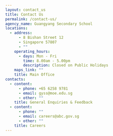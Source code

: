 ```yaml
---
layout: contact_us
title: Contact Us
permalink: /contact-us/
agency_name: Guangyang Secondary School
locations:
  - address:
      - 8 Bishan Street 12
      - Singapore 57807
      - ""
    operating_hours:
      - days: Mon - Fri
        time: 8.00am - 5.00pm
        description: Closed on Public Holidays
    maps_link: ""
    title: Main Office
contacts:
  - content:
      - phone: +65 6258 9781
      - email: gyss@moe.edu.sg
      - other: ""
    title: General Enquiries & Feedback
  - content:
      - phone: ""
      - email: careers@abc.gov.sg
      - other: ""
    title: Careers
---
```


